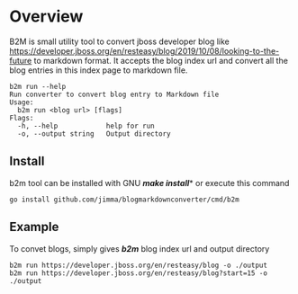 # Overview
B2M is small utility tool to convert jboss developer blog like https://developer.jboss.org/en/resteasy/blog/2019/10/08/looking-to-the-future
to markdown format. It accepts the blog index url and convert all the blog entries in this index page to markdown file.
```
b2m run --help
Run converter to convert blog entry to Markdown file
Usage:
  b2m run <blog url> [flags]
Flags:
  -h, --help            help for run
  -o, --output string   Output directory
```

## Install 
b2m tool can be installed with GNU ***make install****
or execute this command  
```
go install github.com/jimma/blogmarkdownconverter/cmd/b2m
```
## Example
To convet blogs, simply gives ***b2m*** blog index url and output directory
```
b2m run https://developer.jboss.org/en/resteasy/blog -o ./output
b2m run https://developer.jboss.org/en/resteasy/blog?start=15 -o ./output
``` 

